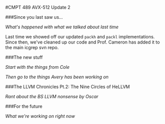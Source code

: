 #CMPT 489 AVX-512 Update 2

###Since you last saw us...

*What's happened with what we talked about last time*

Last time we showed off our updated `packh` and `packl` implementations. Since then, we've cleaned up our code and Prof. Cameron has added it to the main icgrep svn repo.

###The new stuff

*Start with the things from Cole*

*Then go to the things Avery has been working on*

###The LLVM Chronicles Pt.2: The Nine Circles of HeLLVM

*Rant about the BS LLVM nonsense by Oscar*

###For the future

*What we're working on right now*
